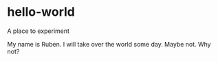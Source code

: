 # hello-world
A place to experiment

My name is Ruben. I will take over the world some day.
Maybe not.
Why not?
